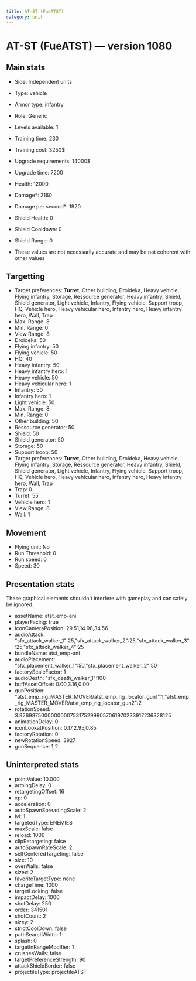 ```yaml
---
title: AT-ST (FueATST)
category: unit
---
```


# AT-ST (FueATST) — version 1080

## Main stats

  * Side: Independent units
  * Type: vehicle
  * Armor type: infantry
  * Role: Generic
  * Levels available: 1
  * Training time: 230
  * Training cost: 3250$
  * Upgrade requirements: 14000$
  * Upgrade time: 7200
  * Health: 12000
  * Damage*: 2160
  * Damage per second*: 1920
  * Shield Health: 0
  * Shield Cooldown: 0
  * Shield Range: 0

* These values are not necessarily accurate and may be not coherent with other values

## Targetting

  * Target preferences: **Turret**, Other building, Droideka, Heavy vehicle, Flying infantry, Storage, Ressource generator, Heavy infantry, Shield, Shield generator, Light vehicle, Infantry, Flying vehicle, Support troop, HQ, Vehicle hero, Heavy vehicular hero, Infantry hero, Heavy infantry hero, Wall, Trap
  * Max. Range: 8
  * Min. Range: 0
  * View Range: 8
  * Droideka: 50
  * Flying infantry: 50
  * Flying vehicle: 50
  * HQ: 40
  * Heavy infantry: 50
  * Heavy infantry hero: 1
  * Heavy vehicle: 50
  * Heavy vehicular hero: 1
  * Infantry: 50
  * Infantry hero: 1
  * Light vehicle: 50
  * Max. Range: 8
  * Min. Range: 0
  * Other building: 50
  * Ressource generator: 50
  * Shield: 50
  * Shield generator: 50
  * Storage: 50
  * Support troop: 50
  * Target preferences: **Turret**, Other building, Droideka, Heavy vehicle, Flying infantry, Storage, Ressource generator, Heavy infantry, Shield, Shield generator, Light vehicle, Infantry, Flying vehicle, Support troop, HQ, Vehicle hero, Heavy vehicular hero, Infantry hero, Heavy infantry hero, Wall, Trap
  * Trap: 0
  * Turret: 55
  * Vehicle hero: 1
  * View Range: 8
  * Wall: 1

## Movement

  * Flying unit: No
  * Run Threshold: 0
  * Run speed: 0
  * Speed: 30

## Presentation stats

These graphical elements shouldn't interfere with gameplay and can safely be ignored.

  * assetName: atst_emp-ani
  * playerFacing: true
  * iconCameraPosition: 29.51,14.98,34.56
  * audioAttack: "sfx_attack_walker_1":25,"sfx_attack_walker_2":25,"sfx_attack_walker_3":25,"sfx_attack_walker_4":25
  * bundleName: atst_emp-ani
  * audioPlacement: "sfx_placement_walker_1":50,"sfx_placement_walker_2":50
  * factoryScaleFactor: 1
  * audioDeath: "sfx_death_walker_1":100
  * buffAssetOffset: 0.00,3.16,0.00
  * gunPosition: "atst_emp_rig_MASTER_MOVER/atst_emp_rig_locator_gun1":1,"atst_emp_rig_MASTER_MOVER/atst_emp_rig_locator_gun2":2
  * rotationSpeed: 3.92698750000000007531752999057061970233917236328125
  * animationDelay: 0
  * iconLookatPosition: 0.17,2.95,0.85
  * factoryRotation: 0
  * newRotationSpeed: 3927
  * gunSequence: 1,2

## Uninterpreted stats

  * pointValue: 10.000
  * armingDelay: 0
  * retargetingOffset: 16
  * xp: 0
  * acceleration: 0
  * autoSpawnSpreadingScale: 2
  * lvl: 1
  * targetedType: ENEMIES
  * maxScale: false
  * reload: 1000
  * clipRetargeting: false
  * autoSpawnRateScale: 2
  * selfCenteredTargeting: false
  * size: 10
  * overWalls: false
  * sizex: 2
  * favoriteTargetType: none
  * chargeTime: 1000
  * targetLocking: false
  * impactDelay: 1000
  * shotDelay: 250
  * order: 341501
  * shotCount: 2
  * sizey: 2
  * strictCoolDown: false
  * pathSearchWidth: 1
  * splash: 0
  * targetInRangeModifier: 1
  * crushesWalls: false
  * targetPreferenceStrength: 90
  * attackShieldBorder: false
  * projectileType: projectileATST

